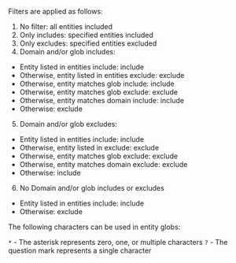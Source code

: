 Filters are applied as follows:

1. No filter: all entities included
2. Only includes: specified entities included
3. Only excludes: specified entities excluded
4. Domain and/or glob includes:
  - Entity listed in entities include: include
  - Otherwise, entity listed in entities exclude: exclude
  - Otherwise, entity matches glob include: include     
  - Otherwise, entity matches glob exclude: exclude     
  - Otherwise, entity matches domain include: include
  - Otherwise: exclude
5. Domain and/or glob excludes:
  - Entity listed in entities include: include
  - Otherwise, entity listed in exclude: exclude
  - Otherwise, entity matches glob exclude: exclude     
  - Otherwise, entity matches domain exclude: exclude     
  - Otherwise: include
6. No Domain and/or glob includes or excludes
  - Entity listed in entities include: include
  - Otherwise: exclude

The following characters can be used in entity globs:

`*` - The asterisk represents zero, one, or multiple characters
`?` - The question mark represents a single character
